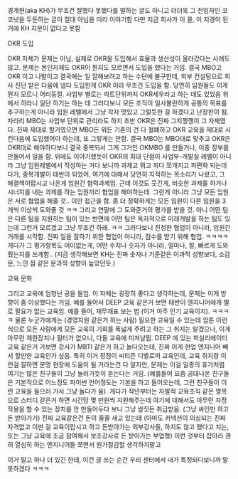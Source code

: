 

경계현(aka KH)가 무조건 잘했다 못했다를 말하는 글도 아니고
더더욱 그 전임자인 코코넛을 두둔하는 글이 절대 아님을 미리 이야기함
다만 지금 회사가 이 꼴, 이 지경이 된 거에 KH 지분이 없다고 못함



OKR 도입

OKR 자체가 문제는 아님, 실제로 OKR을 도입해서 효율과 생산성이 올라갔다는 사례도 많고.
문제는 본인자체도 OKR이 뭔지도 모르면서 도입을 했다는 거임. 결국 MBO고 OKR 이고 나발이고 결국에는 일 잘해보려고 하는 수단에 불구한데, 외부 컨설팅으로 회사 진단 받은 다음에 냅다 도입한게 OKR 이라 무조건 도입을 함. 당연히 임원들도 이게 뭔지 모르니 어리둥절. 사업부 별로는 파트단위까지 OKR세우라고 하는 데도 있었음 위에서 하라니 일단 하기는 하는 데 그러다보니 모든 조직이 일사불란하게 공통의 목표를 추구하는게 아니라 임원 레벨에서 그냥 각자 멋있고 그럴듯한 걸 하겠다고 난장판이 됨. 차라리 MBO는 사업부 단위로 관리라도 하지 초반 OKR은 진짜 그지깽깽이 그 자체였다.  진짜 제대로 할거였으면 MBO든 뭐든 기존의 건 다 철폐하고 OKR 교육을 제대로 시킨다음에 도입했어야 하는데, 또 그렇게는 안함. 결국 MBO는 MBO대로 맞추고 OKR은 OKR대로 해야하다보니 결국 중복되서 그게 그거인 OKMBO 를 만들거나, 이중 장부를 만들어서 일을 함. 위에도 이야기했듯이 OKR의 최대 단점이 사업부-개발실 레벨이 아니라 그냥 임원레벨에서 작성하는 거다 보니까 과제고 뭐고 죄다 쪼개지고 파편화 되는데다가, 중복개발이 태반이 되었어, 여기에 대해서 당연히 지적하는 목소리가 나왔고, 그 해결책이랍시고 나온게 임원간 협력과제임. 근데 이것도 웃긴게, 비슷한 과제를 하거나 시너지를 내는 과제를 하는 임원끼리 협업을 해야하는데. 그런게 아니라 그냥 모든 임원은 서로 협업을 해줄 것.. 이딴 접근을 함. 좀 더 정확하게는 모든 임원이 다른 임원을 3개씩 이상씩 도와줄 것 ㅋㅋ 그리고 연말에 그 도와준거의 평가를 받을 것.  아니 어떤 팀은 다른 팀을 지원하는 팀이 있는 반면에 어떤 팀은 독자적으로 미래개발을 하는 팀도 있는데 그런거 모르겠고 그냥 무조건 하래. ㅋㅋ 그러다보니 진정한 협업이 아니라, 임원간 거래를 시작함. 진짜 일을 잘하기 위한 협업이 아니라, 점수를 받기 위해 협업. ㅋㅋㅋㅋ 게다가 그 평가항목도 어이없는게, 어떤 수치나 숫자가 아니라, 얼마나, 잘, 빠르게 도와줬는지를 쓰게함.. (지금 생각해보면 KH는 진짜 숫자나 기준같은 이과적 성향보다, 소감문, 느낀 점 같은 문과적 성향이 높았던듯.)



교육 문화

그리고 교육에 엄청난 공을 들임. 이 자체는 굉장히 좋다고 생각하는데, 문제는 이게 방향이 좀 이상했다는 거임.  예를 들어서 DEEP  교육 같은거 보면 태반이 엔지니어에게 별로 필요가 없는 교육임. 예를 들어, 재무재표 보는 법 (이거 아주 인기 교육이지). ㅋㅋㅋㅋ 물론 누군가에게는 (경영지원 같은거 하는 사람) 필요한 교육일 수 있는데 암튼 이런식으로 모든 사람에게 모든 교육의 기회를 폭넓게 주려고 하는 그 취지는 알겠으나, 이게 아무런 제한장치나 필터가 없으니, 다들 교육에 미쳐날뜀. 
DEEP 에 있는 퍼실리에이터 교육 같은거 가보면 강사가 MBTI 같은거 하고 놀다오는데, 진짜 이게 현업 엔지니어 빼서 할만한 교육인가 싶음. 특히 이거 정점이 씨티즌 디벨로퍼 교육인데, 교육 취지랑 이런걸 잘하면 분명 현장에 도움이 될 거라는건 다 알지만, 문제는 이걸 일종의 휴가처럼 여기는 많은 친구들이 그냥 놀러가듯이 듣는다는 거임. (예를들어 요즘 공대나온 친구들은 기본적으로 어느정도 파이썬 언어정도는 기본을 하고 들어오는데, 그런 친구들이 이런 교육을 들으러 가서 그냥 놀다가 옴). 게다가 작년부터는 자발적 교육조직 같은 명목으로 스터디 같은거 하면 시간당 몇 만원씩 지원해주는데 여기에 대해서도 아무런 자정작용을 할 수 있는 장치를 안 만들어두다 보니 그냥 쌈짓돈 취급받음. (그냥 싸인만 하고 돈 받아가기) 진짜 교육같은건 돈이 줄줄 새고 있는데 (아마도 커넥션이 의심되는 진짜 자격없고 이딴 걸 교육이랍시고 하고 돈받아가는 외부강사들, 하지도 않고 했다고 치는, 또는 그냥 교육에 조금 참여해서 보조강사로 돈 받아가는 부업형) 이런 것부터 잡아라 괜히 열심히 하는 엔지니어들 쪼면서 원가절감할 생각하지말고




이거 말고 하나 더 있긴 한데, 이건 글 쓰는 순간 우리 센터에서 내가 특정되다보니까 말 못하겠다 ㅋㅋㅋ 







